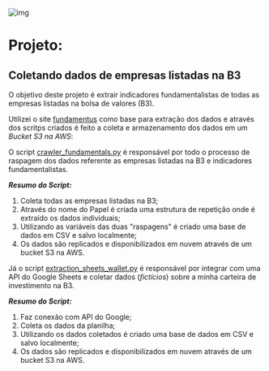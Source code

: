 ![img](https://raw.githubusercontent.com/arthurtavari/portfolio_data_science/master/img/layout.jpg)
# Projeto:
## Coletando dados de empresas listadas na B3
O objetivo deste projeto é extrair indicadores fundamentalistas de todas as empresas listadas na bolsa de valores (B3).

Utilizei o site [fundamentus](https://www.fundamentus.com.br/) como base para extração dos dados e através dos scritps criados é feito a coleta e armazenamento dos dados em um *Bucket S3 na AWS*: 

O script [crawler_fundamentals.py](https://github.com/arthurtavari/ETL_crawler_fundamentalistas_B3/blob/main/crawler_fundamentals.py) é responsável por todo o processo de raspagem dos dados referente as empresas listadas na B3 e indicadores fundamentalistas. 

***Resumo do Script:***
1. Coleta todas as empresas listadas na B3; 
2. Através do nome do Papel é criada uma estrutura de repetição onde é extraído os dados individuais;
3. Utilizando as variáveis das duas "raspagens" é criado uma base de dados em CSV e salvo localmente;
4. Os dados são replicados e disponibilizados em nuvem através de um bucket S3 na AWS.   

Já o script [extraction_sheets_wallet.py](https://github.com/arthurtavari/ETL_crawler_fundamentalistas_B3/blob/main/extraction_sheets_wallet.py) é responsável por integrar com uma API do Google Sheets e coletar  dados (*fictícios*) sobre a minha carteira de investimento na B3. 

***Resumo do Script:***
1. Faz conexão com API do Google;
2. Coleta os dados da planilha; 
3. Utilizando os dados coletados é criado uma base de dados em CSV e salvo localmente;
4. Os dados são replicados e disponibilizados em nuvem através de um bucket S3 na AWS. 